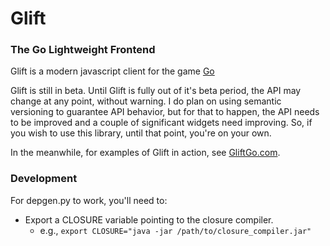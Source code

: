 Glift
=====

### The Go Lightweight Frontend

Glift is a modern javascript client for the game
<a href="http://en.wikipedia.org/wiki/Go_(game)">Go</a>

Glift is still in beta.  Until Glift is fully out of it's beta period, the API
may change at any point, without warning.  I do plan on using semantic
versioning to guarantee API behavior, but for that to happen, the API needs to
be improved and a couple of significant widgets need improving.  So, if you wish
to use this library, until that point, you're on your own.

In the meanwhile, for examples of Glift in action, see
[GliftGo.com](http://www.gliftgo.com).

### Development

For depgen.py to work, you'll need to:
  - Export a CLOSURE variable pointing to the closure compiler.
    - e.g., `export CLOSURE="java -jar /path/to/closure_compiler.jar"`
